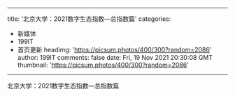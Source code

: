 
---
title: '北京大学：2021数字生态指数—总指数篇'
categories: 
 - 新媒体
 - 199IT
 - 首页更新
headimg: 'https://picsum.photos/400/300?random=2086'
author: 199IT
comments: false
date: Fri, 19 Nov 2021 20:30:08 GMT
thumbnail: 'https://picsum.photos/400/300?random=2086'
---

<div>   
北京大学：2021数字生态指数—总指数篇  
</div>
            